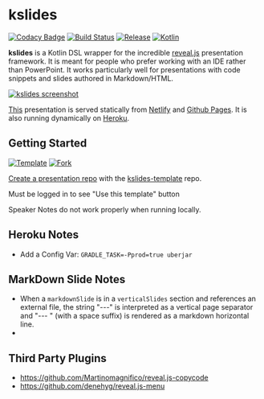 # kslides

[![Codacy Badge](https://app.codacy.com/project/badge/Grade/701fc37a847042d2ae2cd6e80075ff6f)](https://www.codacy.com/gh/pambrose/kslides/dashboard?amp;utm_medium=referral&amp;utm_content=pambrose/kslides&amp;utm_campaign=Badge_Grade)
[![Build Status](https://travis-ci.org/pambrose/kslides.svg?branch=master)](https://travis-ci.org/pambrose/kslides)
[![Release](https://jitpack.io/v/pambrose/kslides.svg)](https://jitpack.io/#pambrose/kslides)
[![Kotlin](https://img.shields.io/badge/%20language-Kotlin-red.svg)](https://kotlinlang.org/)

**kslides** is a Kotlin DSL wrapper for the incredible [reveal.js](https://revealjs.com) presentation framework. 
It is meant for people who prefer working with an IDE rather than PowerPoint. 
It works particularly well for presentations with code snippets and slides
authored in Markdown/HTML.

[![kslides screenshot](https://pambrose.github.io/kslides/img/kslides-screenshot.png)](https://pambrose.github.io/kslides/)

[This](kslides-examples/src/main/kotlin/Readme.kt) presentation is served statically from
[Netlify](https://kslides-readme.netlify.app)
and [Github Pages](https://pambrose.github.io/kslides/).
It is also running dynamically on [Heroku](https://kslides-readme.herokuapp.com).

## Getting Started

[![Template](https://img.shields.io/endpoint?color=%232A9EEE&logo=github&style=flat&url=https%3A%2F%2Fraw.githubusercontent.com%2Fpambrose%2Fkslides%2Fmaster%2Fdocs%2Fshields%2Ftemplate.json)](https://github.com/pambrose/kslides-template/generate)
[![Fork](https://img.shields.io/endpoint?color=%232A9EEE&logo=github&style=flat&url=https%3A%2F%2Fraw.githubusercontent.com%2Fpambrose%2Fkslides%2Fmaster%2Fdocs%2Fshields%2Ffork.json)](https://github.com/pambrose/kslides-template/fork)

[Create a presentation repo](https://github.com/pambrose/kslides-template/generate) with
the [kslides-template](https://github.com/pambrose/kslides-template) repo.

Must be logged in to see "Use this template" button

Speaker Notes do not work properly when running locally.

## Heroku Notes

* Add a Config Var: `GRADLE_TASK=-Pprod=true uberjar`

## MarkDown Slide Notes

* When a `markdownSlide` is in a `verticalSlides` section and references an external file, the string "---"
  is interpreted as a vertical page separator and "--- " (with a space suffix) is rendered as a markdown horizontal
  line.
* 
## Third Party Plugins

* https://github.com/Martinomagnifico/reveal.js-copycode
* https://github.com/denehyg/reveal.js-menu

